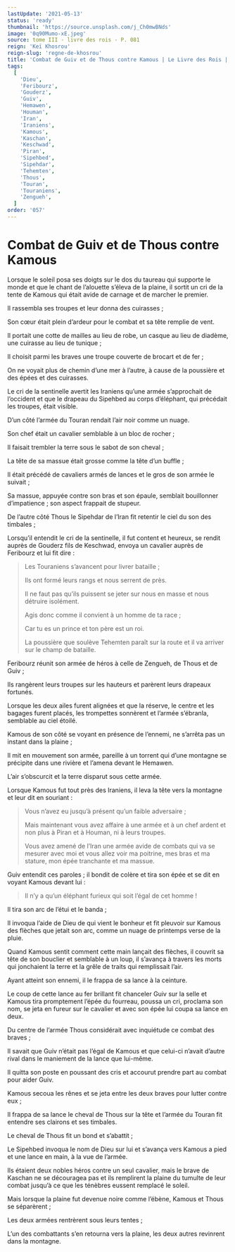 ```yaml
---
lastUpdate: '2021-05-13'
status: 'ready'
thumbnail: 'https://source.unsplash.com/j_Ch0mwBNds'
image: '0q90Mumo-xE.jpeg'
source: tome III - livre des rois - P. 081
reign: 'Keï Khosrou'
reign-slug: 'regne-de-khosrou'
title: 'Combat de Guiv et de Thous contre Kamous | Le Livre des Rois | Shâhnâmeh'
tags:
  [
    'Dieu',
    'Feribourz',
    'Gouderz',
    'Guiv',
    'Hemawen',
    'Houman',
    'Iran',
    'Iraniens',
    'Kamous',
    'Kaschan',
    'Keschwad',
    'Piran',
    'Sipehbed',
    'Sipehdar',
    'Tehemten',
    'Thous',
    'Touran',
    'Touraniens',
    'Zengueh',
  ]
order: '057'
---
```


# Combat de Guiv et de Thous contre Kamous

Lorsque le soleil posa ses doigts sur le dos du taureau qui supporte le monde et que le chant de l’alouette s’éleva de la plaine, il sortit un cri de la tente de Kamous qui était avide de carnage et de marcher le premier.

Il rassembla ses troupes et leur donna des cuirasses ;

Son cœur était plein d’ardeur pour le combat et sa tête remplie de vent.

Il portait une cotte de mailles au lieu de robe, un casque au lieu de diadème, une cuirasse au lieu de tunique ;

Il choisit parmi les braves une troupe couverte de brocart et de fer ;

On ne voyait plus de chemin d’une mer à l’autre, à cause de la poussière et des épées et des cuirasses.

Le cri de la sentinelle avertit les Iraniens qu’une armée s’approchait de l’occident et que le drapeau du Sipehbed au corps d’éléphant, qui précédait les troupes, était visible.

D’un côté l’armée du Touran rendait l’air noir comme un nuage.

Son chef était un cavalier semblable à un bloc de rocher ;

Il faisait trembler la terre sous le sabot de son cheval ;

La tête de sa massue était grosse comme la tête d’un buffle ;

Il était précédé de cavaliers armés de lances et le gros de son armée le suivait ;

Sa massue, appuyée contre son bras et son épaule, semblait bouillonner d’impatience ; son aspect frappait de stupeur.

De l’autre côté Thous le Sipehdar de l’Iran fit retentir le ciel du son des timbales ;

Lorsqu’il entendit le cri de la sentinelle, il fut content et heureux, se rendit auprès de Gouderz fils de Keschwad, envoya un cavalier auprès de Feribourz et lui fit dire :

> Les Touraniens s’avancent pour livrer bataille ;
>
> Ils ont formé leurs rangs et nous serrent de près.
>
> Il ne faut pas qu’ils puissent se jeter sur nous en masse et nous détruire isolément.
>
> Agis donc comme il convient à un homme de ta race ;
>
> Car tu es un prince et ton père est un roi.
>
> La poussière que soulève Tehemten paraît sur la route et il va arriver sur le champ de bataille.

Feribourz réunit son armée de héros à celle de Zengueh, de Thous et de Guiv ;

Ils rangèrent leurs troupes sur les hauteurs et parèrent leurs drapeaux fortunés.

Lorsque les deux ailes furent alignées et que la réserve, le centre et les bagages furent placés, les trompettes sonnèrent et l’armée s’ébranla, semblable au ciel étoilé.

Kamous de son côté se voyant en présence de l’ennemi, ne s’arrêta pas un instant dans la plaine ;

Il mit en mouvement son armée, pareille à un torrent qui d’une montagne se précipite dans une rivière et l’amena devant le Hemawen.

L’air s’obscurcit et la terre disparut sous cette armée.

Lorsque Kamous fut tout près des Iraniens, il leva la tête vers la montagne et leur dit en souriant :

> Vous n’avez eu jusqu’à présent qu’un faible adversaire ;
>
> Mais maintenant vous avez affaire à une armée et à un chef ardent et non plus à Piran et à Houman, ni à leurs troupes.
>
> Vous avez amené de l’Iran une armée avide de combats qui va se mesurer avec moi et vous allez voir ma poitrine, mes bras et ma stature, mon épée tranchante et ma massue.

Guiv entendit ces paroles ; il bondit de colère et tira son épée et se dit en voyant Kamous devant lui :

> Il n’y a qu’un éléphant furieux qui soit l’égal de cet homme !

Il tira son arc de l’étui et le banda ;

Il invoqua l’aide de Dieu de qui vient le bonheur et fit pleuvoir sur Kamous des flèches que jetait son arc, comme un nuage de printemps verse de la pluie.

Quand Kamous sentit comment cette main lançait des flèches, il couvrit sa tête de son bouclier et semblable à un loup, il s’avança à travers les morts qui jonchaient la terre et la grêle de traits qui remplissait l’air.

Ayant atteint son ennemi, il le frappa de sa lance à la ceinture.

Le coup de cette lance au fer brillant fit chanceler Guiv sur la selle et Kamous tira promptement l’épée du fourreau, poussa un cri, proclama son nom, se jeta en fureur sur le cavalier et avec son épée lui coupa sa lance en deux.

Du centre de l’armée Thous considérait avec inquiétude ce combat des braves ;

Il savait que Guiv n’était pas l’égal de Kamous et que celui-ci n’avait d’autre rival dans le maniement de la lance que lui-même.

Il quitta son poste en poussant des cris et accourut prendre part au combat pour aider Guiv.

Kamous secoua les rênes et se jeta entre les deux braves pour lutter contre eux ;

Il frappa de sa lance le cheval de Thous sur la tête et l’armée du Touran fit entendre ses clairons et ses timbales.

Le cheval de Thous fit un bond et s’abattit ;

Le Sipehbed invoqua le nom de Dieu sur lui et s’avança vers Kamous a pied et une lance en main, à la vue de l’armée.

Ils étaient deux nobles héros contre un seul cavalier, mais le brave de Kaschan ne se découragea pas et ils remplirent la plaine du tumulte de leur combat jusqu’à ce que les ténèbres eussent remplacé le soleil.

Mais lorsque la plaine fut devenue noire comme l’ébène, Kamous et Thous se séparèrent ;

Les deux armées rentrèrent sous leurs tentes ;

L’un des combattants s’en retourna vers la plaine, les deux autres revinrent dans la montagne.
